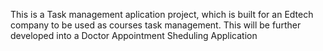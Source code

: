 This is a Task management aplication project, which is built for an Edtech company to be used as courses task management.
This will be further developed into a Doctor Appointment Sheduling Application
